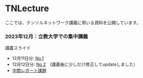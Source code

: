 # TNLecture
ここでは、テンソルネットワーク講義に用いる資料を公開しています。

### 2023年12月：立教大学での集中講義
講義スライド
* 12月11日分: [No.1](https://sendfile.s.u-tokyo.ac.jp/public/iqYyASgJVVKyB9DmOg03U3CTYvrYgwZfclnQ5OYAPyO5)
* 12月12日分: [No.2](https://sendfile.s.u-tokyo.ac.jp/public/uq4xAFzJl1KfFJTLKsQeeC1Mgp7RrpTCbZImxdgNC1tg)　(講義後に少しだけ修正してupdateしました）
* [中間レポート課題](https://sendfile.s.u-tokyo.ac.jp/public/PqoxAnCJ12KctpROFq5J09p24GhasleotfKnDW4v23cI)
